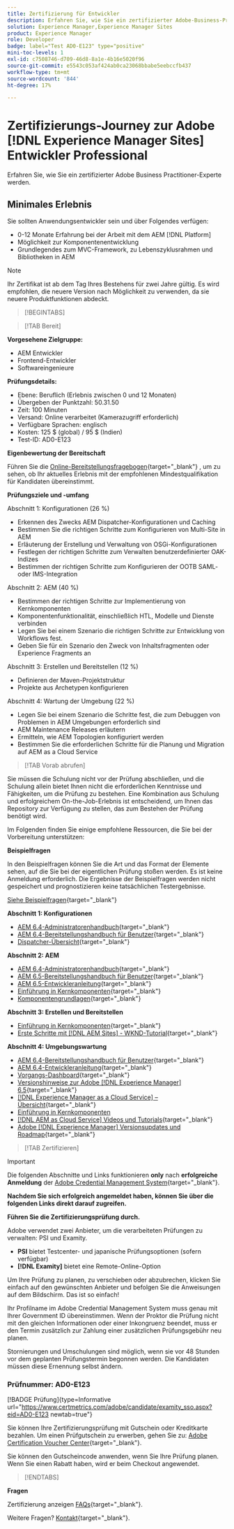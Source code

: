 ```yaml
---
title: Zertifizierung für Entwickler
description: Erfahren Sie, wie Sie ein zertifizierter Adobe-Business-Practice-Experte in [!DNL Experience Manager Sites].
solution: Experience Manager,Experience Manager Sites
product: Experience Manager
role: Developer
badge: label="Test AD0-E123" type="positive"
mini-toc-levels: 1
exl-id: c7508746-d709-46d8-8a1e-4b16e5020f96
source-git-commit: e5543c053af424ab0ca23068bbabe5eebccfb437
workflow-type: tm+mt
source-wordcount: '844'
ht-degree: 17%

---
```


# Zertifizierungs-Journey zur Adobe [!DNL Experience Manager Sites] Entwickler Professional

Erfahren Sie, wie Sie ein zertifizierter Adobe Business Practitioner-Experte werden.

## Minimales Erlebnis

Sie sollten Anwendungsentwickler sein und über Folgendes verfügen:

* 0-12 Monate Erfahrung bei der Arbeit mit dem AEM [!DNL Platform]
* Möglichkeit zur Komponentenentwicklung
* Grundlegendes zum MVC-Framework, zu Lebenszyklusrahmen und Bibliotheken in AEM

>[!NOTE]
>
>Ihr Zertifikat ist ab dem Tag Ihres Bestehens für zwei Jahre gültig. Es wird empfohlen, die neuere Version nach Möglichkeit zu verwenden, da sie neuere Produktfunktionen abdeckt.

>[!BEGINTABS]

>[!TAB Bereit]

**Vorgesehene Zielgruppe:**

* AEM Entwickler
* Frontend-Entwickler
* Softwareingenieure

**Prüfungsdetails:**

* Ebene: Beruflich (Erlebnis zwischen 0 und 12 Monaten)
* Übergeben der Punktzahl: 50.31.50
* Zeit: 100 Minuten
* Versand: Online verarbeitet (Kamerazugriff erforderlich)
* Verfügbare Sprachen: englisch
* Kosten: 125 $ (global) / 95 $ (Indien)
* Test-ID: AD0-E123

**Eigenbewertung der Bereitschaft**

Führen Sie die [Online-Bereitstellungsfragebogen](https://scorpion.caveon.com/launchpad/ad-q-e123-readiness-questionnaire-for-adobe-experience-manager-sites-developer-professional-exam){target="_blank"} , um zu sehen, ob Ihr aktuelles Erlebnis mit der empfohlenen Mindestqualifikation für Kandidaten übereinstimmt.

**Prüfungsziele und -umfang**

Abschnitt 1: Konfigurationen (26 %)

* Erkennen des Zwecks AEM Dispatcher-Konfigurationen und Caching
* Bestimmen Sie die richtigen Schritte zum Konfigurieren von Multi-Site in AEM
* Erläuterung der Erstellung und Verwaltung von OSGi-Konfigurationen
* Festlegen der richtigen Schritte zum Verwalten benutzerdefinierter OAK-Indizes
* Bestimmen der richtigen Schritte zum Konfigurieren der OOTB SAML- oder IMS-Integration

Abschnitt 2: AEM (40 %)

* Bestimmen der richtigen Schritte zur Implementierung von Kernkomponenten
* Komponentenfunktionalität, einschließlich HTL, Modelle und Dienste verbinden
* Legen Sie bei einem Szenario die richtigen Schritte zur Entwicklung von Workflows fest.
* Geben Sie für ein Szenario den Zweck von Inhaltsfragmenten oder Experience Fragments an

Abschnitt 3: Erstellen und Bereitstellen (12 %)

* Definieren der Maven-Projektstruktur
* Projekte aus Archetypen konfigurieren

Abschnitt 4: Wartung der Umgebung (22 %)

* Legen Sie bei einem Szenario die Schritte fest, die zum Debuggen von Problemen in AEM Umgebungen erforderlich sind
* AEM Maintenance Releases erläutern
* Ermitteln, wie AEM Topologien konfiguriert werden
* Bestimmen Sie die erforderlichen Schritte für die Planung und Migration auf AEM as a Cloud Service

>[!TAB Vorab abrufen]

Sie müssen die Schulung nicht vor der Prüfung abschließen, und die Schulung allein bietet Ihnen nicht die erforderlichen Kenntnisse und Fähigkeiten, um die Prüfung zu bestehen. Eine Kombination aus Schulung und erfolgreichem On-the-Job-Erlebnis ist entscheidend, um Ihnen das Repository zur Verfügung zu stellen, das zum Bestehen der Prüfung benötigt wird.

Im Folgenden finden Sie einige empfohlene Ressourcen, die Sie bei der Vorbereitung unterstützen:

**Beispielfragen**

In den Beispielfragen können Sie die Art und das Format der Elemente sehen, auf die Sie bei der eigentlichen Prüfung stoßen werden. Es ist keine Anmeldung erforderlich. Die Ergebnisse der Beispielfragen werden nicht gespeichert und prognostizieren keine tatsächlichen Testergebnisse.

[Siehe Beispielfragen](https://scorpion.caveon.com/launchpad/ad3-e123-adobe-experience-manager-sites-developer-professional-sample-questions){target="_blank"}

**Abschnitt 1: Konfigurationen**

* [AEM 6.4-Administratorenhandbuch](https://experienceleague.adobe.com/docs/experience-manager-64/administering/home.html?lang=de){target="_blank"}
* [AEM 6.4-Bereitstellungshandbuch für Benutzer](https://experienceleague.adobe.com/docs/experience-manager-64/deploying/home.html?lang=de){target="_blank"}
* [Dispatcher-Übersicht](https://docs.adobe.com/content/help/de-DE/experience-cloud/user-guides/home.translate.html){target="_blank"}

**Abschnitt 2: AEM**

* [AEM 6.4-Administratorenhandbuch](https://experienceleague.adobe.com/docs/experience-manager-64/administering/home.html?lang=de){target="_blank"}
* [AEM 6.5-Bereitstellungshandbuch für Benutzer](https://experienceleague.adobe.com/docs/experience-manager-65/deploying/home.html?lang=de){target="_blank"}
* [AEM 6.5-Entwickleranleitung](https://experienceleague.adobe.com/docs/experience-manager-65/developing/home.html?lang=de){target="_blank"}
* [Einführung in Kernkomponenten](https://experienceleague.adobe.com/docs/experience-manager-core-components/using/introduction.html?lang=de){target="_blank"}
* [Komponentengrundlagen](https://experienceleague.adobe.com/docs/experience-manager-learn/getting-started-wknd-tutorial-develop/project-archetype/component-basics.html?lang=de){target="_blank"}

**Abschnitt 3: Erstellen und Bereitstellen**

* [Einführung in Kernkomponenten](https://experienceleague.adobe.com/docs/experience-manager-core-components/using/introduction.html?lang=de){target="_blank"}
* [Erste Schritte mit [!DNL AEM Sites] - WKND-Tutorial](https://experienceleague.adobe.com/docs/experience-manager-learn/getting-started-wknd-tutorial-develop/overview.html?lang=de){target="_blank"}


**Abschnitt 4: Umgebungswartung**

* [AEM 6.4-Bereitstellungshandbuch für Benutzer](https://experienceleague.adobe.com/docs/experience-manager-64/deploying/home.html?lang=de){target="_blank"}
* [AEM 6.4-Entwickleranleitung](https://experienceleague.adobe.com/docs/experience-manager-64/developing/home.html?lang=de){target="_blank"}
* [Vorgangs-Dashboard](https://experienceleague.adobe.com/docs/experience-manager-65/administering/operations/operations-dashboard.html#automated-maintenance-tasks){target="_blank"}
* [Versionshinweise zur Adobe [!DNL Experience Manager] 6,5](https://experienceleague.adobe.com/docs/experience-manager-65/release-notes/service-pack/sp-release-notes.html?lang=de){target="_blank"}
* [[!DNL Experience Manager as a Cloud Service]  – Übersicht](https://experienceleague.adobe.com/docs/experience-manager-cloud-service/content/home.html?lang=de){target="_blank"}
* [Einführung in Kernkomponenten](https://experienceleague.adobe.com/docs/experience-manager-core-components/using/introduction.html?lang=de)
* [[!DNL AEM as Cloud Service] Videos und Tutorials](https://experienceleague.adobe.com/docs/experience-manager-learn/cloud-service/overview.html?lang=de){target="_blank"}
* [Adobe [!DNL Experience Manager] Versionsupdates und Roadmap](https://experienceleague.adobe.com/docs/experience-manager-release-information/aem-release-updates/home.html?lang=de){target="_blank"}

>[!TAB Zertifizieren]

>[!IMPORTANT]
>
>Die folgenden Abschnitte und Links funktionieren **only**  nach **erfolgreiche Anmeldung** der [Adobe Credential Management System](https://www.certmetrics.com/adobe){target="_blank"}.


**Nachdem Sie sich erfolgreich angemeldet haben, können Sie über die folgenden Links direkt darauf zugreifen.**

**Führen Sie die Zertifizierungsprüfung durch.**

Adobe verwendet zwei Anbieter, um die verarbeiteten Prüfungen zu verwalten: PSI und Examity.

* **PSI** bietet Testcenter- und japanische Prüfungsoptionen (sofern verfügbar)
* **[!DNL Examity]** bietet eine Remote-Online-Option

Um Ihre Prüfung zu planen, zu verschieben oder abzubrechen, klicken Sie einfach auf den gewünschten Anbieter und befolgen Sie die Anweisungen auf dem Bildschirm. Das ist so einfach!

Ihr Profilname im Adobe Credential Management System muss genau mit Ihrer Government ID übereinstimmen. Wenn der Proktor die Prüfung nicht mit den gleichen Informationen oder einer Inkongruenz beendet, muss er den Termin zusätzlich zur Zahlung einer zusätzlichen Prüfungsgebühr neu planen.

Stornierungen und Umschulungen sind möglich, wenn sie vor 48 Stunden vor dem geplanten Prüfungstermin begonnen werden. Die Kandidaten müssen diese Ernennung selbst ändern.

### Prüfnummer: AD0-E123

[!BADGE Prüfung]{type=Informative url="https://www.certmetrics.com/adobe/candidate/examity_sso.aspx?eid=AD0-E123 newtab=true"}

Sie können Ihre Zertifizierungsprüfung mit Gutschein oder Kreditkarte bezahlen. Um einen Prüfgutschein zu erwerben, gehen Sie zu: [Adobe Certification Voucher Center](https://market.xvoucher.com/adobe/global){target="_blank"}.

Sie können den Gutscheincode anwenden, wenn Sie Ihre Prüfung planen. Wenn Sie einen Rabatt haben, wird er beim Checkout angewendet.

>[!ENDTABS]

**Fragen**

Zertifizierung anzeigen [FAQs](https://experienceleague.adobe.com/docs/certification/certification/faq.html){target="_blank"}.

Weitere Fragen? [Kontakt](mailto:certif@adobe.com){target="_blank"}.
